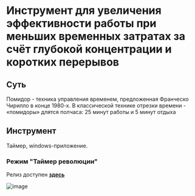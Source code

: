# Инструмент для увеличения эффективности работы при меньших временных затратах за счёт глубокой концентрации и коротких перерывов

## Суть

Помидор - техника управления временем, предложенная Франческо Чирилло в конце 1980-х. В классической технике отрезки времени - «помидоры» длятся полчаса: 25 минут работы и 5 минут отдыха

## Инструмент

Таймер, windows-приложение. 

### Режим "Таймер революции"

Релиз доступен [**здесь**](https://github.com/konsilerinos/Timer/blob/main/Revolution-timer/Revolution%20timer%20release.zip)

![image](https://user-images.githubusercontent.com/78896451/140598029-9e7500f2-9a74-42e5-859c-51ab40f4c16f.png)
